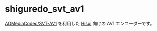 shiguredo_svt_av1
=================

[AOMediaCodec/SVT-AV1] を利用した [Hisui] 向けの AV1 エンコーダーです。

[AOMediaCodec/SVT-AV1]: https://gitlab.com/AOMediaCodec/SVT-AV1
[Hisui]: https://github.com/shiguredo/hisui
